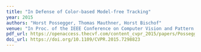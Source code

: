 ```yaml
---
title: "In Defense of Color-based Model-free Tracking"
year: 2015
authors: "Horst Possegger, Thomas Mauthner, Horst Bischof"
venue: "In Proc. of the IEEE Conference on Computer Vision and Pattern Recognition (CVPR)"
pdf_url: https://openaccess.thecvf.com/content_cvpr_2015/papers/Possegger_In_Defense_of_2015_CVPR_paper.pdf
doi_url: https://doi.org/10.1109/CVPR.2015.7298823
---
```

